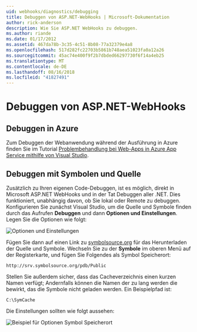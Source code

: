 ```yaml
---
uid: webhooks/diagnostics/debugging
title: Debuggen von ASP.NET-WebHooks | Microsoft-Dokumentation
author: rick-anderson
description: Wie Sie ASP.NET WebHooks zu debuggen.
ms.author: riande
ms.date: 01/17/2012
ms.assetid: 467da78b-3c35-4c51-8b08-77a32379e4a8
ms.openlocfilehash: 517d282fc22703b5861b748aea51023fa0a12a26
ms.sourcegitcommit: 45ac74e400f9f2b7dbded66297730f6f14a4eb25
ms.translationtype: MT
ms.contentlocale: de-DE
ms.lasthandoff: 08/16/2018
ms.locfileid: "41827491"
---
```

# <a name="aspnet-webhooks-debugging"></a>Debuggen von ASP.NET-WebHooks  

## <a name="debugging-in-azure"></a>Debuggen in Azure

Zum Debuggen der Webanwendung während der Ausführung in Azure finden Sie im Tutorial [Problembehandlung bei Web-Apps in Azure App Service mithilfe von Visual Studio](https://azure.microsoft.com/documentation/articles/web-sites-dotnet-troubleshoot-visual-studio/#webserverlogs).

## <a name="debugging-with-source-and-symbols"></a>Debuggen mit Symbolen und Quelle

Zusätzlich zu Ihren eigenen Code-Debuggen, ist es möglich, direkt in Microsoft ASP.NET WebHooks und in der Tat Debuggen aller .NET. Dies funktioniert, unabhängig davon, ob Sie lokal oder Remote zu debuggen. Konfigurieren Sie zunächst Visual Studio, um die Quelle und Symbole finden durch das Aufrufen **Debuggen** und dann **Optionen und Einstellungen**. Legen Sie die Optionen wie folgt:

![Optionen und Einstellungen](_static/SourceSymbols.png)

Fügen Sie dann auf einen Link zu [symbolsource.org](http://symbolsource.org) für das Herunterladen der Quelle und Symbole. Wechseln Sie zu der **Symbole** im oberen Menü auf der Registerkarte, und fügen Sie Folgendes als Symbol Speicherort:

```
http://srv.symbolsource.org/pdb/Public
```

Stellen Sie außerdem sicher, dass das Cacheverzeichnis einen kurzen Namen verfügt; Andernfalls können die Namen der zu lang werden die bewirkt, das die Symbole nicht geladen werden. Ein Beispielpfad ist:

```
C:\SymCache
```

Die Einstellungen sollten wie folgt aussehen:

![Beispiel für Optionen Symbol Speicherort](_static/SymSource.png)
